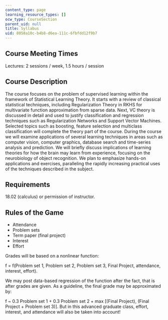 ```yaml
---
content_type: page
learning_resource_types: []
ocw_type: CourseSection
parent_uid: null
title: Syllabus
uid: 8058a10c-b4b8-d6ea-111c-6fbfdd12f9b7
---
```


Course Meeting Times
--------------------

Lectures: 2 sessions / week, 1.5 hours / session

Course Description
------------------

The course focuses on the problem of supervised learning within the framework of Statistical Learning Theory. It starts with a review of classical statistical techniques, including Regularization Theory in RKHS for multivariate function approximation from sparse data. Next, VC theory is discussed in detail and used to justify classification and regression techniques such as Regularization Networks and Support Vector Machines. Selected topics such as boosting, feature selection and multiclass classification will complete the theory part of the course. During the course we will examine applications of several learning techniques in areas such as computer vision, computer graphics, database search and time-series analysis and prediction. We will briefly discuss implications of learning theories for how the brain may learn from experience, focusing on the neurobiology of object recognition. We plan to emphasize hands-on applications and exercises, paralleling the rapidly increasing practical uses of the techniques described in the subject.

Requirements
------------

18.02 (calculus) or permission of instructor.

Rules of the Game
-----------------

*   Attendance
*   Problem sets
*   Term paper (final project)
*   Interest
*   Effort

Grades will be based on a nonlinear function:

f = f(Problem set 1, Problem set 2, Problem set 3, Final Project, attendance, interest, effort).

We may post data-based regression of the function after the fact, that is after grades are given. As a guideline, the final grade may be approximated by:

f ~ 0.3 Problem set 1 + 0.3 Problem set 2 + max \[(Final Project), (Final Project + Problem set 3)\]. But in this advanced graduate class, effort, interest, and attendance will also be taken into account!